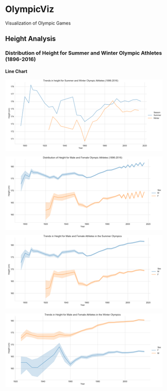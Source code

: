 # OlympicViz
Visualization of Olympic Games

## Height Analysis

### Distribution of Height for Summer and Winter Olympic Athletes (1896-2016)

#### Line Chart

![Line Height Season Distribution](plots/height_season_line.png)

![Line Height Gender Distribution](plots/height_gender_line.png)

![Line Height Summer Gender Distribution](plots/height_summer_gender_line.png)

![Line Height Winter Gender Distribution](plots/height_winter_gender_line.png)